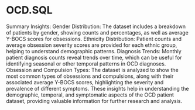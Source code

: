 # OCD.SQL
Summary Insights:
Gender Distribution: The dataset includes a breakdown of patients by gender, showing counts and percentages, as well as average Y-BOCS scores for obsessions.
Ethnicity Distribution: Patient counts and average obsession severity scores are provided for each ethnic group, helping to understand demographic patterns.
Diagnosis Trends: Monthly patient diagnosis counts reveal trends over time, which can be useful for identifying seasonal or other temporal patterns in OCD diagnoses.
Obsession and Compulsion Types: The dataset is analyzed to show the most common types of obsessions and compulsions, along with their associated average Y-BOCS scores, highlighting the severity and prevalence of different symptoms.
These insights help in understanding the demographic, temporal, and symptomatic aspects of the OCD patient dataset, providing valuable information for further research and analysis.
